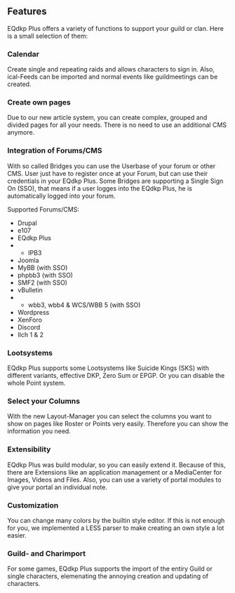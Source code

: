 ## Features
EQdkp Plus offers a variety of functions to support your guild or clan. Here is a small selection of them:

### Calendar
Create single and repeating raids and allows characters to sign in. Also, ical-Feeds can be imported and normal events like guildmeetings can be created.

### Create own pages
Due to our new article system, you can create complex, grouped and divided pages for all your needs. There is no need to use an additional CMS anymore.

### Integration of Forums/CMS
With so called Bridges you can use the Userbase of your forum or other CMS. User just have to register once at your Forum, but can use their credentials in your EQdkp Plus. Some Bridges are supporting a Single Sign On (SSO), that means if a user logges into the EQdkp Plus, he is automatically logged into your forum.

Supported Forums/CMS:
* Drupal
* e107
* EQdkp Plus
* * IPB3
* Joomla
* MyBB (with SSO)
* phpbb3 (with SSO)
* SMF2 (with SSO)
* vBulletin
* * wbb3, wbb4 & WCS/WBB 5 (with SSO)
* Wordpress
* XenForo
* Discord
* Ilch 1 & 2

### Lootsystems
EQdkp Plus supports some Lootsystems like Suicide Kings (SKS) with different variants, effective DKP, Zero Sum or EPGP. Or you can disable the whole Point system.

### Select your Columns
With the new Layout-Manager you can select the columns you want to show on pages like Roster or Points very easily. Therefore you can show the information you need.

### Extensibility
EQdkp Plus was build modular, so you can easily extend it. Because of this, there are Extensions like an application management or a MediaCenter for Images, Videos and Files. Also, you can use a variety of portal modules to give your portal an individual note.

### Customization
You can change many colors by the builtin style editor. If this is not enough for you, we implemented a LESS parser to make creating an own style a lot easier.

### Guild- and Charimport
For some games, EQdkp Plus supports the import of the entiry Guild or single characters, elemenating the annoying creation and updating of characters.
